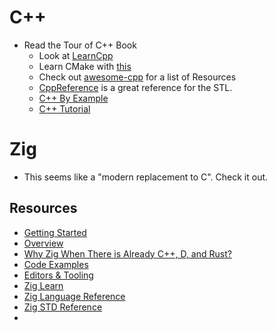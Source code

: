 # C++
 -  Read the Tour of C++ Book
	- Look at [LearnCpp](file:///home/mrkomododragon/websites/cppp/www.learncpp.com/index.html)
	- Learn CMake with [this](https://cliutils.gitlab.io/modern-cmake/)
	- Check out [awesome-cpp](https://github.com/fffaraz/awesome-cpp) for a list of Resources
	- [CppReference](https://cpprefence.com) is a great reference for the STL.
	- [C++ By Example](https://www.cbyexample.com/)
	- [C++ Tutorial](https://www.scaler.com/topics/cpp/)

# Zig
- This seems like a "modern replacement to C". Check it out.
## Resources
- [Getting Started](https://ziglang.org/learn/getting-started/)
- [Overview](https://ziglang.org/learn/overview/)
- [Why Zig When There is Already C++, D, and Rust?](https://ziglang.org/learn/why_zig_rust_d_cpp/)
- [Code Examples](https://ziglang.org/learn/samples/)
- [Editors & Tooling](https://ziglang.org/learn/tools/)
- [Zig Learn](https://ziglearn.org/)
- [Zig Language Reference](https://ziglang.org/documentation/0.11.0/)
- [Zig STD Reference](https://ziglang.org/documentation/0.11.0/std/#A;std)
- 